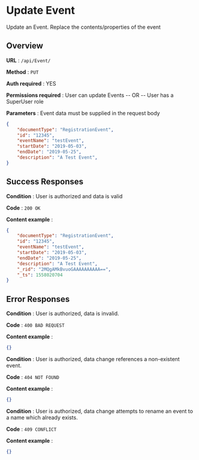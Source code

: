 # Update Event

Update an Event. Replace the contents/properties of the event

## Overview

**URL** : `/api/Event/`

**Method** : `PUT`

**Auth required** : YES

**Permissions required** : User can update Events -- OR -- User has a SuperUser role

**Parameters** : Event data must be supplied in the request body

```json
{
    "documentType": "RegistrationEvent",
    "id": "12345",
    "eventName": "testEvent",
    "startDate": "2019-05-03",
    "endDate": "2019-05-25",
    "description": "A Test Event",
}
```

## Success Responses

**Condition** : User is authorized and data is valid

**Code** : `200 OK`

**Content example** :

```json
{
    "documentType": "RegistrationEvent",
    "id": "12345",
    "eventName": "testEvent",
    "startDate": "2019-05-03",
    "endDate": "2019-05-25",
    "description": "A Test Event",
    "_rid": "2MQgAMkBvuoGAAAAAAAAAA==",
    "_ts": 1558020704
}
```

## Error Responses

**Condition** : User is authorized, data is invalid.

**Code** : `400 BAD REQUEST`

**Content example** :

```json
{}
```

**Condition** : User is authorized, data change references a non-existent event.

**Code** : `404 NOT FOUND`

**Content example** :

```json
{}
```

**Condition** : User is authorized, data change attempts to rename an event to a name which already exists.

**Code** : `409 CONFLICT`

**Content example** :

```json
{}
```
